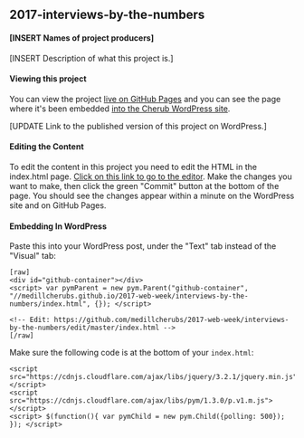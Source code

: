 ## 2017-interviews-by-the-numbers
#### [INSERT Names of project producers]

[INSERT Description of what this project is.]

#### Viewing this project
You can view the project [live on GitHub Pages](https://medillcherubs.github.io/2017-web-week/interviews-by-the-numbers/index.html) and you can see the page where it's been embedded [into the Cherub WordPress site]().

  [UPDATE Link to the published version of this project on WordPress.]

#### Editing the Content
To edit the content in this project you need to edit the HTML in the index.html page. [Click on this link to go to the editor](https://github.com/medillcherubs/2017-web-week/interviews-by-the-numbers/edit/master/index.html). Make the changes you want to make, then click the green "Commit" button at the bottom of the page. You should see the changes appear within a minute on the WordPress site and on GitHub Pages.

#### Embedding In WordPress

Paste this into your WordPress post, under the "Text" tab instead of the "Visual" tab:

```
[raw]
<div id="github-container"></div>
<script> var pymParent = new pym.Parent("github-container", "//medillcherubs.github.io/2017-web-week/interviews-by-the-numbers/index.html", {}); </script>

<!-- Edit: https://github.com/medillcherubs/2017-web-week/interviews-by-the-numbers/edit/master/index.html -->
[/raw]
```

Make sure the following code is at the bottom of your `index.html`:

```
<script src="https://cdnjs.cloudflare.com/ajax/libs/jquery/3.2.1/jquery.min.js"></script>
<script src="https://cdnjs.cloudflare.com/ajax/libs/pym/1.3.0/p.v1.m.js"></script>
<script> $(function(){ var pymChild = new pym.Child({polling: 500}); }); </script>
```

